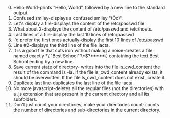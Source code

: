 0. Hello World-prints “Hello, World”, followed by a new line to the standard output.
1. Confused smiley-displays a confused smiley "(Ôo)'.
2. Let's display a file-displays  the content of the /etc/passwd file.
3. What about 2-displays the content of /etc/passwd and /etc/hosts.
4. Last lines of a file-display the last 10 lines of /etc/passwd
5. I'd prefer the first ones actually-display the first 10 lines of /etc/passwd
6. Line #2-displays the third line of the file iacta.
7. It is a good file that cuts iron without making a noise-creates a file named exactly \*\\'"Best School"\'\\*$\?\*\*\*\*\*:) containing the text Best School ending by a new line.
8. Save current state of directory- writes into the file ls_cwd_content the result of the command ls -la. If the file ls_cwd_content already exists, it should be overwritten. If the file ls_cwd_content does not exist, create it.
9. Duplicate last line-duplicates the last line of the file iacta.
10. No more javascript-deletes all the regular files (not the directories) with a .js extension that are present in the current directory and all its subfolders.
11. Don't just count your directories, make your directories count-counts the number of directories and sub-directories in the current directory.
